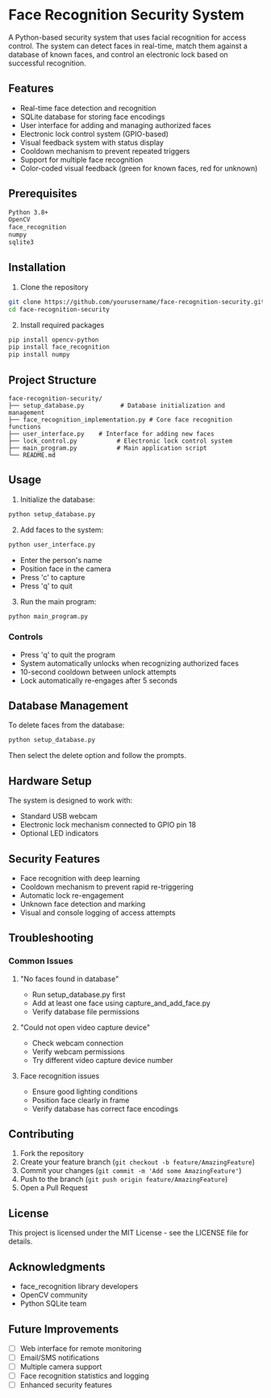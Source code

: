 # Face Recognition Security System

A Python-based security system that uses facial recognition for access control. The system can detect faces in real-time, match them against a database of known faces, and control an electronic lock based on successful recognition.

## Features

- Real-time face detection and recognition
- SQLite database for storing face encodings
- User interface for adding and managing authorized faces
- Electronic lock control system (GPIO-based)
- Visual feedback system with status display
- Cooldown mechanism to prevent repeated triggers
- Support for multiple face recognition
- Color-coded visual feedback (green for known faces, red for unknown)

## Prerequisites

```bash
Python 3.8+
OpenCV
face_recognition
numpy
sqlite3
```

## Installation

1. Clone the repository
```bash
git clone https://github.com/yourusername/face-recognition-security.git
cd face-recognition-security
```

2. Install required packages
```bash
pip install opencv-python
pip install face_recognition
pip install numpy
```

## Project Structure

```
face-recognition-security/
├── setup_database.py          # Database initialization and management
├── face_recognition_implementation.py # Core face recognition functions
├── user_interface.py    # Interface for adding new faces
├── lock_control.py           # Electronic lock control system
├── main_program.py           # Main application script
└── README.md
```

## Usage

1. Initialize the database:
```bash
python setup_database.py
```

2. Add faces to the system:
```bash
python user_interface.py
```
- Enter the person's name
- Position face in the camera
- Press 'c' to capture
- Press 'q' to quit

3. Run the main program:
```bash
python main_program.py
```

### Controls
- Press 'q' to quit the program
- System automatically unlocks when recognizing authorized faces
- 10-second cooldown between unlock attempts
- Lock automatically re-engages after 5 seconds

## Database Management

To delete faces from the database:
```bash
python setup_database.py
```
Then select the delete option and follow the prompts.

## Hardware Setup

The system is designed to work with:
- Standard USB webcam
- Electronic lock mechanism connected to GPIO pin 18
- Optional LED indicators

## Security Features

- Face recognition with deep learning
- Cooldown mechanism to prevent rapid re-triggering
- Automatic lock re-engagement
- Unknown face detection and marking
- Visual and console logging of access attempts

## Troubleshooting

### Common Issues

1. "No faces found in database"
   - Run setup_database.py first
   - Add at least one face using capture_and_add_face.py
   - Verify database file permissions

2. "Could not open video capture device"
   - Check webcam connection
   - Verify webcam permissions
   - Try different video capture device number

3. Face recognition issues
   - Ensure good lighting conditions
   - Position face clearly in frame
   - Verify database has correct face encodings

## Contributing

1. Fork the repository
2. Create your feature branch (`git checkout -b feature/AmazingFeature`)
3. Commit your changes (`git commit -m 'Add some AmazingFeature'`)
4. Push to the branch (`git push origin feature/AmazingFeature`)
5. Open a Pull Request

## License

This project is licensed under the MIT License - see the LICENSE file for details.

## Acknowledgments

- face_recognition library developers
- OpenCV community
- Python SQLite team

## Future Improvements

- [ ] Web interface for remote monitoring
- [ ] Email/SMS notifications
- [ ] Multiple camera support
- [ ] Face recognition statistics and logging
- [ ] Enhanced security features
